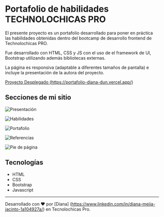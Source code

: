 # Portafolio de habilidades TECHNOLOCHICAS PRO

El presente proyecto es un portafolio desarrollado para poner en práctica las habilidades obtenidas dentro del bootcamp de desarrollo frontend de Technolochicas PRO.

Fue desarrollado con HTML, CSS y JS con el uso de el framework de UI, Bootstrap utilizando además bibliotecas externas.

La página es responsiva (adaptable a diferentes tamaños de pantalla) e incluye la presentación de la autora del proyecto.

[Proyecto Desplegado (https://portafolio-diana-dun.vercel.app/)](https://portafolio-diana-dun.vercel.app/)

## Secciones de mi sitio
![Presentación]("/Portafolio/assets/1.png")

![Habilidades](/Portafolio/assets/2.png)

![Portafolio](/Portafolio/assets/3.png)

![Referencias](/Portafolio/assets/4.png)

![Pie de página](/Portafolio/assets/5.png)

## Tecnologías 
* HTML
* CSS
* Bootstrap
* Javascript
---

Desarrollado con ❤️ por [Diana] (https://www.linkedin.com/in/diana-mejia-jacinto-1a104927a/) en Tecnolochicas Pro.

